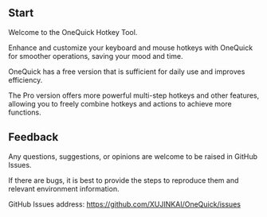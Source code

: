## Start

Welcome to the OneQuick Hotkey Tool.

Enhance and customize your keyboard and mouse hotkeys with OneQuick for smoother operations, saving your mood and time.

OneQuick has a free version that is sufficient for daily use and improves efficiency.

The Pro version offers more powerful multi-step hotkeys and other features, allowing you to freely combine hotkeys and actions to achieve more functions.

## Feedback

Any questions, suggestions, or opinions are welcome to be raised in GitHub Issues.

If there are bugs, it is best to provide the steps to reproduce them and relevant environment information.

GitHub Issues address: <https://github.com/XUJINKAI/OneQuick/issues>
